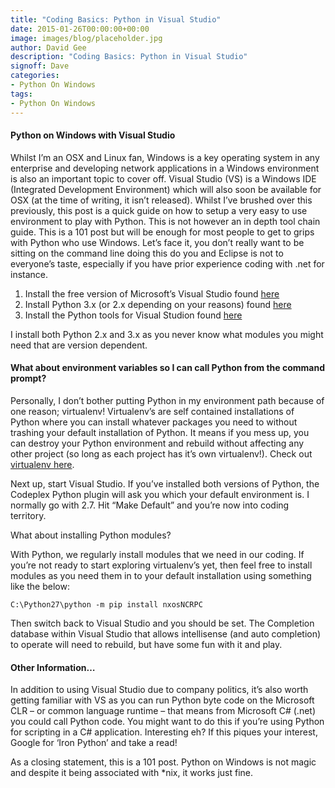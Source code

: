 ```yaml
---
title: "Coding Basics: Python in Visual Studio"
date: 2015-01-26T00:00:00+00:00
image: images/blog/placeholder.jpg
author: David Gee
description: "Coding Basics: Python in Visual Studio"
signoff: Dave
categories:
- Python On Windows
tags:
- Python On Windows
---
```


#### Python on Windows with Visual Studio

Whilst I’m an OSX and Linux fan, Windows is a key operating system in any enterprise and developing network applications in a Windows environment is also an important topic to cover off. Visual Studio (VS) is a Windows IDE (Integrated Development Environment) which will also soon be available for OSX (at the time of writing, it isn’t released). Whilst I’ve brushed over this previously, this post is a quick guide on how to setup a very easy to use environment to play with Python. This is not however an in depth tool chain guide. This is a 101 post but will be enough for most people to get to grips with Python who use Windows. Let’s face it, you don’t really want to be sitting on the command line doing this do you and Eclipse is not to everyone’s taste, especially if you have prior experience coding with .net for instance.

1. Install the free version of Microsoft’s Visual Studio found [here](http://visualstudio.com/)
2. Install Python 3.x (or 2.x depending on your reasons) found [here](https://www.python.org/downloads/)
3. Install the Python tools for Visual Studion found [here](https://pytools.codeplex.com/)

I install both Python 2.x and 3.x as you never know what modules you might need that are version dependent.

#### What about environment variables so I can call Python from the command prompt?

Personally, I don’t bother putting Python in my environment path because of one reason; virtualenv! Virtualenv’s are self contained installations of Python where you can install whatever packages you need to without trashing your default installation of Python. It means if you mess up, you can destroy your Python environment and rebuild without affecting any other project (so long as each project has it’s own virtualenv!). Check out [virtualenv here](http://virtualenv.readthedocs.org/en/latest/virtualenv.html).

Next up, start Visual Studio. If you’ve installed both versions of Python, the Codeplex Python plugin will ask you which your default environment is. I normally go with 2.7. Hit “Make Default” and you’re now into coding territory.

What about installing Python modules?

With Python, we regularly install modules that we need in our coding. If you’re not ready to start exploring virtualenv’s yet, then feel free to install modules as you need them in to your default installation using something like the below:

`C:\Python27\python -m pip install nxosNCRPC`

Then switch back to Visual Studio and you should be set. The Completion database within Visual Studio that allows intellisense (and auto completion) to operate will need to rebuild, but have some fun with it and play.

#### Other Information…

In addition to using Visual Studio due to company politics, it’s also worth getting familiar with VS as you can run Python byte code on the Microsoft CLR – or common language runtime – that means from Microsoft C# (.net) you could call Python code. You might want to do this if you’re using Python for scripting in a C# application. Interesting eh? If this piques your interest, Google for ‘Iron Python’ and take a read!

As a closing statement, this is a 101 post. Python on Windows is not magic and despite it being associated with *nix, it works just fine.